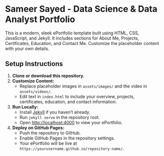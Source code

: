 # Sameer Sayed - Data Science & Data Analyst Portfolio

This is a modern, sleek ePortfolio template built using HTML, CSS, JavaScript, and Jekyll. It includes sections for About Me, Projects, Certificates, Education, and Contact Me. Customize the placeholder content with your own details.

## Setup Instructions

1. **Clone or download this repository.**
2. **Customize Content:**
   - Replace placeholder images in `assets/images/` and the video in `assets/videos/`.
   - Edit text in `index.html` to include your overview, projects, certificates, education, and contact information.
3. **Run Locally:**
   - Install [Jekyll](https://jekyllrb.com/) if you haven’t already.
   - Run `jekyll serve` in the repository root.
   - Open [http://localhost:4000](http://localhost:4000) to view your ePortfolio.
4. **Deploy on GitHub Pages:**
   - Push the repository to GitHub.
   - Enable GitHub Pages in the repository settings.
   - Your ePortfolio will be live at `https://yourusername.github.io/repository-name/`.
